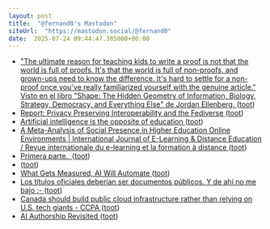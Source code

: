 ```yaml
---
layout: post
title:  "@fernand0's Mastodon"
siteUrl:  "https://mastodon.social/@fernand0"
date:  2025-07-24 09:44:47.385000+00:00
---
```

*  [&quot;The ultimate reason for teaching kids to write a proof is not that the world is full of proofs. It&#39;s that the world is full of non-proofs, and grown-ups need to know the difference. It&#39;s hard to settle for a non-proof once you&#39;ve really familiarized yourself with the genuine article.&quot; Visto en el libro &quot;Shape: The Hidden Geometry of Information, Biology, Strategy, Democracy, and Everything Else&quot; de Jordan Ellenberg.  ](https://people.math.wisc.edu/~ellenberg/) ([toot](https://mastodon.social/@fernand0/114907564433993257))
*  [Report: Privacy Preserving Interoperability and the Fediverse ](https://socialwebfoundation.org/2025/07/09/report-privacy-preserving-interoperability-and-the-fediverse) ([toot](https://mastodon.social/@fernand0/114907453690956055))
*  [Artificial intelligence is the opposite of education ](https://helenbeetham.substack.com/p/artificial-intelligence-is-the-opposit) ([toot](https://mastodon.social/@fernand0/114907271514027956))
*  [A Meta-Analysis of Social Presence in Higher Education Online Environments
							\| International Journal of E-Learning & Distance Education / Revue internationale du e-learning et la formation à distance ](https://www.ijede.ca/index.php/jde/article/view/135) ([toot](https://mastodon.social/@fernand0/114905575803824735))
*  [Primera parte.  ](https://avecesunafoto.wordpress.com/2025/07/23/primera-parte) ([toot](https://mastodon.social/@fernand0/114905545047559706))
*  [ ](https://mastodon.eus/@luistxo) ([toot](https://mastodon.social/@fernand0/114903916958034821))
*  [What Gets Measured, AI Will Automate ](https://hbr.org/2025/06/what-gets-measured-ai-will-automat) ([toot](https://mastodon.social/@fernand0/114903740498141890))
*  [Los títulos oficiales deberían ser documentos públicos. Y de ahí no me bajo :- ](https://mastodon.social/@fernand0/114903634055209642) ([toot](https://mastodon.social/@fernand0/114903634055209642))
*  [Canada should build public cloud infrastructure rather than relying on U.S. tech giants - CCPA ](https://www.policyalternatives.ca/news-research/canada-should-build-public-cloud-infrastructure-rather-than-relying-on-u-s-tech-giants) ([toot](https://mastodon.social/@fernand0/114903470184175063))
*  [AI Authorship Revisited ](https://cacm.acm.org/opinion/ai-authorship-revisited) ([toot](https://mastodon.social/@fernand0/114903166654421533))
